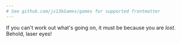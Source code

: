 ```yaml
---
# See github.com/js13kGames/games for supported frontmatter
---
```

If you can't work out what's going on, it must be because you are *lost*. Behold, laser eyes!